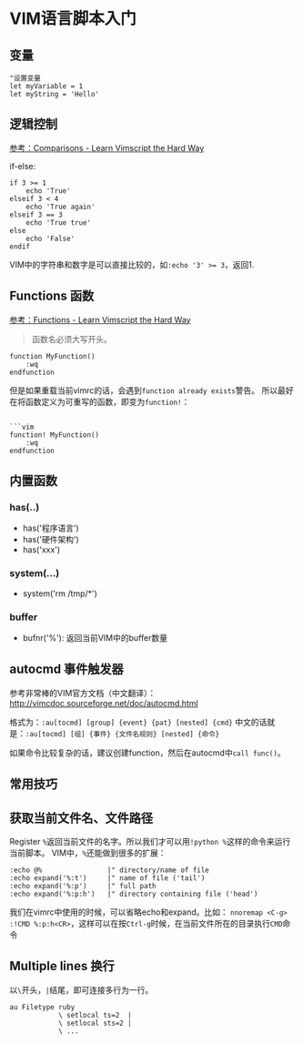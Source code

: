 # VIM语言脚本入门


## 变量

```vim
"设置变量
let myVariable = 1
let myString = 'Hello'
```


## 逻辑控制

[参考：Comparisons  - Learn Vimscript the Hard Way](http://learnvimscriptthehardway.stevelosh.com/chapters/22.html)

if-else:
```vim
if 3 >= 1
    echo 'True'
elseif 3 < 4
    echo 'True again'
elseif 3 == 3
    echo 'True true'
else
    echo 'False'
endif
```

VIM中的字符串和数字是可以直接比较的，如`:echo '3' >= 3`，返回1.


## Functions 函数

[参考：Functions - Learn Vimscript the Hard Way](http://learnvimscriptthehardway.stevelosh.com/chapters/23.html)

> 函数名必须大写开头。

```vim
function MyFunction()
    :wq
endfunction
```

但是如果重载当前vimrc的话，会遇到`function already exists`警告。
所以最好在将函数定义为可重写的函数，即变为`function!`：
```vim

```vim
function! MyFunction()
    :wq
endfunction
```


## 内置函数

### has(..)

- has('程序语言')
- has('硬件架构')
- has('xxx')


### system(...)

- system('rm /tmp/*')

### buffer

- bufnr('%'): 返回当前VIM中的buffer数量



## autocmd 事件触发器

参考非常棒的VIM官方文档（中文翻译）：http://vimcdoc.sourceforge.net/doc/autocmd.html

格式为：`:au[tocmd] [group] {event} {pat} [nested] {cmd}`
中文的话就是：`:au[tocmd] [组] {事件} {文件名规则} [nested] {命令}`



如果命令比较复杂的话，建议创建function，然后在autocmd中`call func()`。

## 常用技巧


## 获取当前文件名、文件路径

Register `%`返回当前文件的名字。所以我们才可以用`!python %`这样的命令来运行当前脚本。
VIM中，`%`还能做到很多的扩展：
```vim
:echo @%                |" directory/name of file
:echo expand('%:t')     |" name of file ('tail')
:echo expand('%:p')     |" full path
:echo expand('%:p:h')   |" directory containing file ('head')
```

我们在vimrc中使用的时候，可以省略echo和expand。比如：
`nnoremap <C-g> :!CMD %:p:h<CR>`，这样可以在按`Ctrl-g`时候，在当前文件所在的目录执行`CMD`命令

## Multiple lines 换行

以`\`开头，`|`结尾，即可连接多行为一行。
```vim
au Filetype ruby
            \ setlocal ts=2  |
            \ setlocal sts=2 |
            \ ...
```